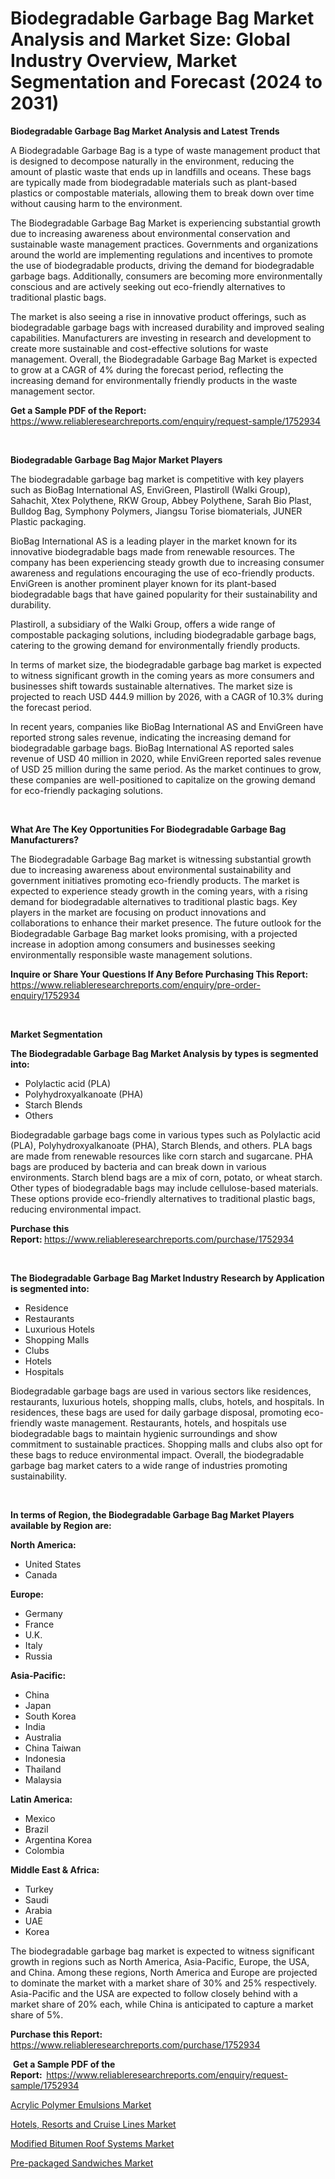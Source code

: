 <p><h1>Biodegradable Garbage Bag Market Analysis and Market Size: Global Industry Overview, Market Segmentation and Forecast (2024 to 2031)</h1></p><p><strong>Biodegradable Garbage Bag Market Analysis and Latest Trends</strong></p>
<p><p>A Biodegradable Garbage Bag is a type of waste management product that is designed to decompose naturally in the environment, reducing the amount of plastic waste that ends up in landfills and oceans. These bags are typically made from biodegradable materials such as plant-based plastics or compostable materials, allowing them to break down over time without causing harm to the environment.</p><p>The Biodegradable Garbage Bag Market is experiencing substantial growth due to increasing awareness about environmental conservation and sustainable waste management practices. Governments and organizations around the world are implementing regulations and incentives to promote the use of biodegradable products, driving the demand for biodegradable garbage bags. Additionally, consumers are becoming more environmentally conscious and are actively seeking out eco-friendly alternatives to traditional plastic bags.</p><p>The market is also seeing a rise in innovative product offerings, such as biodegradable garbage bags with increased durability and improved sealing capabilities. Manufacturers are investing in research and development to create more sustainable and cost-effective solutions for waste management. Overall, the Biodegradable Garbage Bag Market is expected to grow at a CAGR of 4% during the forecast period, reflecting the increasing demand for environmentally friendly products in the waste management sector.</p></p>
<p><strong>Get a Sample PDF of the Report:&nbsp;</strong> <a href="https://www.reliableresearchreports.com/enquiry/request-sample/1752934">https://www.reliableresearchreports.com/enquiry/request-sample/1752934</a></p>
<p>&nbsp;</p>
<p><strong>Biodegradable Garbage Bag Major Market Players</strong></p>
<p><p>The biodegradable garbage bag market is competitive with key players such as BioBag International AS, EnviGreen, Plastiroll (Walki Group), Sahachit, Xtex Polythene, RKW Group, Abbey Polythene, Sarah Bio Plast, Bulldog Bag, Symphony Polymers, Jiangsu Torise biomaterials, JUNER Plastic packaging. </p><p>BioBag International AS is a leading player in the market known for its innovative biodegradable bags made from renewable resources. The company has been experiencing steady growth due to increasing consumer awareness and regulations encouraging the use of eco-friendly products. EnviGreen is another prominent player known for its plant-based biodegradable bags that have gained popularity for their sustainability and durability. </p><p>Plastiroll, a subsidiary of the Walki Group, offers a wide range of compostable packaging solutions, including biodegradable garbage bags, catering to the growing demand for environmentally friendly products.</p><p>In terms of market size, the biodegradable garbage bag market is expected to witness significant growth in the coming years as more consumers and businesses shift towards sustainable alternatives. The market size is projected to reach USD 444.9 million by 2026, with a CAGR of 10.3% during the forecast period.</p><p>In recent years, companies like BioBag International AS and EnviGreen have reported strong sales revenue, indicating the increasing demand for biodegradable garbage bags. BioBag International AS reported sales revenue of USD 40 million in 2020, while EnviGreen reported sales revenue of USD 25 million during the same period. As the market continues to grow, these companies are well-positioned to capitalize on the growing demand for eco-friendly packaging solutions.</p></p>
<p>&nbsp;</p>
<p><strong>What Are The Key Opportunities For Biodegradable Garbage Bag Manufacturers?</strong></p>
<p><p>The Biodegradable Garbage Bag market is witnessing substantial growth due to increasing awareness about environmental sustainability and government initiatives promoting eco-friendly products. The market is expected to experience steady growth in the coming years, with a rising demand for biodegradable alternatives to traditional plastic bags. Key players in the market are focusing on product innovations and collaborations to enhance their market presence. The future outlook for the Biodegradable Garbage Bag market looks promising, with a projected increase in adoption among consumers and businesses seeking environmentally responsible waste management solutions.</p></p>
<p><strong>Inquire or Share Your Questions If Any Before Purchasing This Report:</strong> <a href="https://www.reliableresearchreports.com/enquiry/pre-order-enquiry/1752934">https://www.reliableresearchreports.com/enquiry/pre-order-enquiry/1752934</a></p>
<p>&nbsp;</p>
<p><strong>Market Segmentation</strong></p>
<p><strong>The Biodegradable Garbage Bag Market Analysis by types is segmented into:</strong></p>
<p><ul><li>Polylactic acid (PLA)</li><li>Polyhydroxyalkanoate (PHA)</li><li>Starch Blends</li><li>Others</li></ul></p>
<p><p>Biodegradable garbage bags come in various types such as Polylactic acid (PLA), Polyhydroxyalkanoate (PHA), Starch Blends, and others. PLA bags are made from renewable resources like corn starch and sugarcane. PHA bags are produced by bacteria and can break down in various environments. Starch blend bags are a mix of corn, potato, or wheat starch. Other types of biodegradable bags may include cellulose-based materials. These options provide eco-friendly alternatives to traditional plastic bags, reducing environmental impact.</p></p>
<p><strong>Purchase this Report:&nbsp;</strong><a href="https://www.reliableresearchreports.com/purchase/1752934">https://www.reliableresearchreports.com/purchase/1752934</a></p>
<p>&nbsp;</p>
<p><strong>The Biodegradable Garbage Bag Market Industry Research by Application is segmented into:</strong></p>
<p><ul><li>Residence</li><li>Restaurants</li><li>Luxurious Hotels</li><li>Shopping Malls</li><li>Clubs</li><li>Hotels</li><li>Hospitals</li></ul></p>
<p><p>Biodegradable garbage bags are used in various sectors like residences, restaurants, luxurious hotels, shopping malls, clubs, hotels, and hospitals. In residences, these bags are used for daily garbage disposal, promoting eco-friendly waste management. Restaurants, hotels, and hospitals use biodegradable bags to maintain hygienic surroundings and show commitment to sustainable practices. Shopping malls and clubs also opt for these bags to reduce environmental impact. Overall, the biodegradable garbage bag market caters to a wide range of industries promoting sustainability.</p></p>
<p>&nbsp;</p>
<p><strong>In terms of Region, the Biodegradable Garbage Bag Market Players available by Region are:</strong></p>
<p>
    <p> <strong> North America: </strong>
        <ul>
            <li>United States</li>
            <li>Canada</li>
        </ul>
        </p> 
    <p> <strong> Europe: </strong>
        <ul>
            <li>Germany</li>
            <li>France</li>
            <li>U.K.</li>
            <li>Italy</li>
            <li>Russia</li>
        </ul>
        </p> 
    <p> <strong> Asia-Pacific: </strong>
        <ul>
            <li>China</li>
            <li>Japan</li>
            <li>South Korea</li>
            <li>India</li>
            <li>Australia</li>
            <li>China Taiwan</li>
            <li>Indonesia</li>
            <li>Thailand</li>
            <li>Malaysia</li>
        </ul>
        </p> 
    <p> <strong> Latin America: </strong>
        <ul>
            <li>Mexico</li>
            <li>Brazil</li>
            <li>Argentina Korea</li>
            <li>Colombia</li>
        </ul>
        </p> 
    <p> <strong> Middle East & Africa: </strong>
        <ul>
            <li>Turkey</li>
            <li>Saudi</li>
            <li>Arabia</li>
            <li>UAE</li>
            <li>Korea</li>
        </ul>
    </p>
    </p>
<p><p>The biodegradable garbage bag market is expected to witness significant growth in regions such as North America, Asia-Pacific, Europe, the USA, and China. Among these regions, North America and Europe are projected to dominate the market with a market share of 30% and 25% respectively. Asia-Pacific and the USA are expected to follow closely behind with a market share of 20% each, while China is anticipated to capture a market share of 5%.</p></p>
<p><strong>Purchase this Report: </strong><a href="https://www.reliableresearchreports.com/purchase/1752934">https://www.reliableresearchreports.com/purchase/1752934</a></p>
<p>&nbsp;<strong>Get a Sample PDF of the Report:&nbsp;&nbsp;</strong><a href="https://www.reliableresearchreports.com/enquiry/request-sample/1752934">https://www.reliableresearchreports.com/enquiry/request-sample/1752934</a></p>
<p><strong></strong></p>
<p><p><a href="https://github.com/josesg55/Market-Research-Report-List-1/blob/main/acrylic-polymer-emulsions-market.md">Acrylic Polymer Emulsions Market</a></p><p><a href="https://issuu.com/reportprime-2/docs/hotels-resorts-and-cruise-lines-market-size-2030.p">Hotels, Resorts and Cruise Lines Market</a></p><p><a href="https://github.com/mancsybtousav/Market-Research-Report-List-1/blob/main/modified-bitumen-roof-systems-market.md">Modified Bitumen Roof Systems Market</a></p><p><a href="https://issuu.com/reportprime-2/docs/pre-packaged-sandwiches-market-size-2030.pptx">Pre-packaged Sandwiches Market</a></p></p>